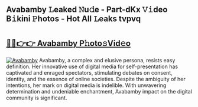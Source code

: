 ## Avabamby 𝙻eaked 𝙽u𝚍e - Part-dKx 𝚅𝚒deo B𝚒kini 𝙿hotos - Hot All 𝙻eaks tvpvq

# <h2><a href="http://ld18kr.urlbe.top/?page=Avabamby">🔗🔗👉👉 Avabamby P𝚑oto𝚜Vid𝚎o</a></h2>

[![Avabamby](https://i.imgur.com/eBuTRDB.gif)](http://ld18kr.urlbe.top/?page=Avabamby)
Avabamby, a complex and elusive persona, resists easy definition. Her innovative use of digital media for self-presentation has captivated and enraged spectators, stimulating debates on consent, identity, and the essence of online societies. Despite the ambiguity of her intentions, her mark on digital media is indelible. With unwavering determination and undeniable enchantment, Avabamby impact on the digital community is significant.
